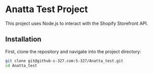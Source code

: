 # Anatta Test Project

This project uses Node.js to interact with the Shopify Storefront API.

## Installation

First, clone the repository and navigate into the project directory:

```sh
git clone git@github-s-327.com:S-327/Anatta_test.git
cd Anatta_test
